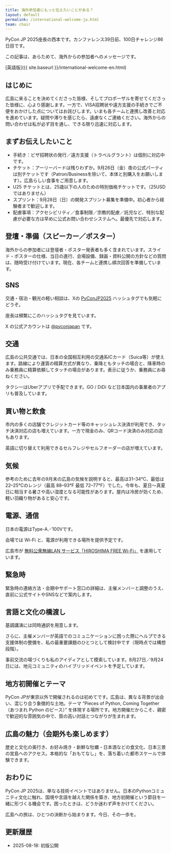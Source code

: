 ```yaml
---
title: 海外参加者にもっと伝えたいことがある？
layout: default
permalink: /international-welcome-ja.html
team: chair
---
```


PyCon JP 2025座長の西本です。カンファレンス39日前、100日チャレンジ86日目です。

この記事は、あらためて、海外からの参加者へのメッセージです。

[英語版]({{ site.baseurl }}/international-welcome-en.html)

## はじめに

広島に来ることを決めてくださった皆様、そしてプロポーザルを寄せてくださった皆様に、心より感謝します。一方で、VISA招聘状や遠方支援の手続きでご不便をおかけした点についてはお詫びします。いまも各チームと連携し改善と対応を進めています。疑問や滞りを感じたら、遠慮なくご連絡ください。海外からの問い合わせは私が必ず目を通し、できる限り迅速に対応します。

## まずお伝えしたいこと

- 手続き：ビザ招聘状の発行／遠方支援（トラベルグラント）は個別に対応中です。  
- チケット：アーリーバードは残りわずか。9月26日（金）夜の公式パーティは別チケットです（Patron/Businessを除いて、本体と別購入をお願いします）。広島らしい食事をご用意します。
- U25 チケットとは、25歳以下の人のための特別価格チケットです。（25USDではありません）
- スプリント：9月28日（日）の開発スプリント募集を準備中。初心者から経験者まで歓迎します。  
- 配慮事項：アクセシビリティ／食事制限／宗教的配慮／託児など、特別な配慮が必要な方は早めに公式お問い合わせシステムへ。最優先で対応します。

## 登壇・準備（スピーカー／ポスター）

海外からの参加者には登壇者・ポスター発表者も多く含まれています。スライド・ポスターの仕様、当日の進行、会場設備、録画・資料公開の方針などの質問は、随時受け付けています。現在、各チームと連携し順次回答を準備しています。  

## SNS

交通・宿泊・観光の軽い相談は、Xの [PyConJP2025](https://x.com/hashtag/PyConJP2025) ハッシュタグでも気軽にどうぞ。

座長は頻繁にこのハッシュタグを見ています。

X の公式アカウントは [@pyconjapan](https://x.com/pyconjapan) です。

## 交通

広島の公共交通では、日本の全国相互利用の交通系ICカード（Suica等）が使えます。路線により運賃の精算方式が異なり、乗降ともタッチの場合と、降車時のみ乗務員に精算依頼してタッチの場合があります。表示に従うか、乗務員にお尋ねください。

タクシーはUberアプリで手配できます。GO / DiDi など日本国内の事業者のアプリも普及しています。

## 買い物と飲食

市内の多くの店舗でクレジットカード等のキャッシュレス決済が利用でき、タッチ決済対応の店も増えています。一方で現金のみ、QRコード決済のみ対応の店もあります。  

英語に切り替えて利用できるセルフレジやセルフオーダーの店が増えています。

## 気候

参考のために去年の9月末の広島の気候を説明すると、最高は31–34°C、最低は22–25°Cのレンジ（最高 88–93°F 最低 72–77°F）でした。今年も、夏日～真夏日に相当する暑さや高い湿度となる可能性があります。屋内は冷房が効くため、軽い羽織り物があると安心です。  

## 電源、通信

日本の電源はType-A／100Vです。

会場では Wi-Fi と、電源が利用できる場所を提供予定です。

広島市が [無料公衆無線LAN サービス「HIROSHIMA FREE Wi-Fi」](https://dive-hiroshima.com/information/wifi/) を運用しています。

## 緊急時

緊急時の連絡方法・会期中サポート窓口の詳細は、主催メンバーと調整のうえ、直前に公式サイトやSNSなどで案内します。

## 言語と文化の橋渡し

基調講演には同時通訳を用意します。

さらに、主催メンバーが英語でのコミュニケーションに困った際にヘルプできる支援体制の整備を、私の最重要課題のひとつとして検討中です（現時点では構想段階）。  

事前交流の場づくりも私のアイディアとして模索しています。8月27日／9月24日には、地元コミュニティのハイブリッドイベントを予定しています。

## 地方初開催とテーマ

PyCon JPが東京以外で開催されるのは初めてです。広島は、異なる背景が出会い、混じり合う象徴的な土地。テーマ “Pieces of Python, Coming Together（あつまれ Python のピース）” を体現する場所です。地方開催だからこそ、親密で歓迎的な雰囲気の中で、質の高い対話とつながりが生まれます。

## 広島の魅力（会期外も楽しめます）

歴史と文化の奥行き、お好み焼き・新鮮な牡蠣・日本酒などの食文化、日本三景の宮島へのアクセス。本格的な「おもてなし」を、落ち着いた都市スケールで体験できます。

## おわりに

PyCon JP 2025は、単なる技術イベントではありません。日本のPythonコミュニティ文化に触れ、国境や言語を越えた関係を築き、地方初開催という節目を一緒に形づくる機会です。困ったときは、どうか迷わず声をかけてください。  

広島への旅は、ひとつの決断から始まります。今日、その一歩を。

## 更新履歴

- 2025-08-18: 初版公開
